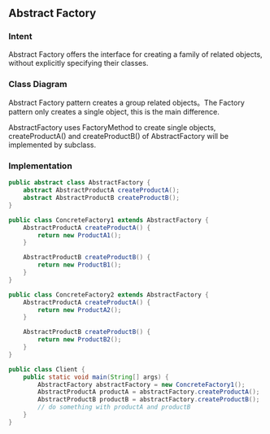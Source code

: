 ## Abstract Factory

### Intent

Abstract Factory offers the interface for creating a family of related objects, without explicitly specifying their classes.

### Class Diagram

Abstract Factory pattern creates a group related objects。The Factory pattern only creates a single object, this is the main difference.

AbstractFactory uses FactoryMethod to create single objects, createProductA() and createProductB() of AbstractFactory will be implemented by subclass. 

### Implementation

```java
public abstract class AbstractFactory {
    abstract AbstractProductA createProductA();
    abstract AbstractProductB createProductB();
}
```

```java
public class ConcreteFactory1 extends AbstractFactory {
    AbstractProductA createProductA() {
        return new ProductA1();
    }

    AbstractProductB createProductB() {
        return new ProductB1();
    }
}
```

```java
public class ConcreteFactory2 extends AbstractFactory {
    AbstractProductA createProductA() {
        return new ProductA2();
    }

    AbstractProductB createProductB() {
        return new ProductB2();
    }
}
```

```java
public class Client {
    public static void main(String[] args) {
        AbstractFactory abstractFactory = new ConcreteFactory1();
        AbstractProductA productA = abstractFactory.createProductA();
        AbstractProductB productB = abstractFactory.createProductB();
        // do something with productA and productB
    }
}
```
